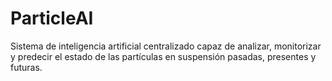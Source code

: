 # ParticleAI
Sistema de inteligencia artificial centralizado capaz de analizar, monitorizar y predecir el estado de las partículas en suspensión pasadas, presentes y futuras.
